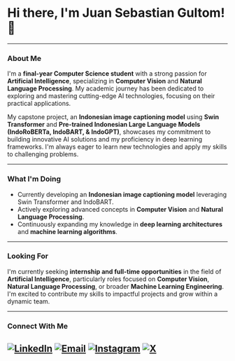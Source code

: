 # Hi there, I'm Juan Sebastian Gultom! 👋
---

### About Me

I'm a **final-year Computer Science student** with a strong passion for **Artificial Intelligence**, specializing in **Computer Vision** and **Natural Language Processing**. My academic journey has been dedicated to exploring and mastering cutting-edge AI technologies, focusing on their practical applications.

My capstone project, an **Indonesian image captioning model** using **Swin Transformer** and **Pre-trained Indonesian Large Language Models (IndoRoBERTa, IndoBART, & IndoGPT)**, showcases my commitment to building innovative AI solutions and my proficiency in deep learning frameworks. I'm always eager to learn new technologies and apply my skills to challenging problems.

---

### What I'm Doing

* Currently developing an **Indonesian image captioning model** leveraging Swin Transformer and IndoBART.
* Actively exploring advanced concepts in **Computer Vision** and **Natural Language Processing**.
* Continuously expanding my knowledge in **deep learning architectures** and **machine learning algorithms**.

---

### Looking For

I'm currently seeking **internship and full-time opportunities** in the field of **Artificial Intelligence**, particularly roles focused on **Computer Vision**, **Natural Language Processing**, or broader **Machine Learning Engineering**. I'm excited to contribute my skills to impactful projects and grow within a dynamic team.

---

### Connect With Me

[![LinkedIn](https://img.shields.io/badge/LinkedIn-0077B5?style=for-the-badge&logo=linkedin&logoColor=white)]([https://www.linkedin.com/in/juansgultom/])
[![Email](https://img.shields.io/badge/Email-D14836?style=for-the-badge&logo=gmail&logoColor=white)](mailto:[juangultom05@gmail.com])
[![Instagram](https://img.shields.io/badge/Instagram-C13584?style=for-the-badge&logo=instagram&logoColor=white)]([https://instagram.com/juansgultom/])
[![X](https://img.shields.io/badge/x-000000?style=for-the-badge&logo=x&logoColor=white)]([https://x.com/juansgultomreal])
---
